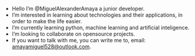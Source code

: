 - Hello I’m @MiguelAlexanderAmaya a junior developer.
- I’m interested in learning about technologies and their applications, in order to make the life easier.
- I’m currently learning python, machine learning and artificial inteligence.
- I’m looking to collaborate on opensource projects.
- If you want to talk with me, you can write me to, email: amayamiguel528@outlook.com.

<!---
MiguelAlexanderAmaya/MiguelAlexanderAmaya is a ✨ special ✨ repository because its `README.md` (this file) appears on your GitHub profile.
You can click the Preview link to take a look at your changes.
--->
